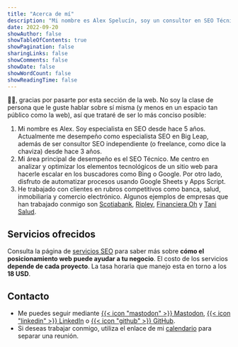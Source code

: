 ```yaml
---
title: "Acerca de mí"
description: "Mi nombre es Alex Spelucín, soy un consultor en SEO Técnico ubicado en Lima, Perú. Detesto escribir meta descripciones."
date: 2022-09-20
showAuthor: false
showTableOfContents: true
showPagination: false
sharingLinks: false
showComments: false
showDate: false
showWordCount: false
showReadingTime: false
---
```


👋🏽, gracias por pasarte por esta sección de la web. No soy la clase de persona que le guste hablar sobre sí misma (y menos en un espacio tan público como la web), así que trataré de ser lo más conciso posible:

1. Mi nombre es Alex. Soy especialista en SEO desde hace 5 años. Actualmente me desempeño como especialista SEO en Big Leap, además de ser consultor SEO independiente (o freelance, como dice la chaviza) desde hace 3 años.
2. Mi área principal de desempeño es el SEO Técnico. Me centro en analizar y optimizar los elementos tecnológicos de un sitio web para hacerle escalar en los buscadores como Bing o Google. Por otro lado, disfruto de automatizar procesos usando Google Sheets y Apps Script.
3. He trabajado con clientes en rubros competitivos como banca, salud, inmobiliaria y comercio electrónico. Algunos ejemplos de empresas que han trabajado conmigo son [Scotiabank](https://www.scotiabank.com.pe/), [Ripley](https://simple.ripley.com.pe/), [Financiera Oh](https://tarjetaoh.pe/) y [Tani Salud](https://www.tanisalud.com/).

## Servicios ofrecidos

Consulta la página de [servicios SEO](/consultoria-seo/) para saber más sobre **cómo el posicionamiento web puede ayudar a tu negocio**. El costo de los servicios **depende de cada proyecto**. La tasa horaria que manejo esta en torno a los **18 USD**.

## Contacto

- Me puedes seguir mediante [{{< icon "mastodon" >}} Mastodon](https://mstdn.social/@spelucin), [{{< icon "linkedin" >}} LinkedIn](https://www.linkedin.com/in/spelucin/) o [{{< icon "github" >}} GitHub](https://github.com/spelucin).
- Si deseas trabajar conmigo, utiliza el enlace de mi [calendario](https://tidycal.com/spelucin/seo-exploracion-30-min) para separar una reunión.
